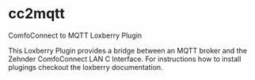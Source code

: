 # cc2mqtt
ComfoConnect to MQTT Loxberry Plugin

This Loxberry Plugin provides a bridge between an MQTT broker and the Zehnder ComfoConnect LAN C Interface.
For instructions how to install plugings checkout the loxberry documentation.

